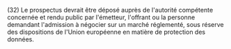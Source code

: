 (32) Le prospectus devrait être déposé auprès de l'autorité compétente concernée et rendu public par l'émetteur, l'offrant ou la personne demandant l'admission à négocier sur un marché réglementé, sous réserve des dispositions de l'Union européenne en matière de protection des données.
